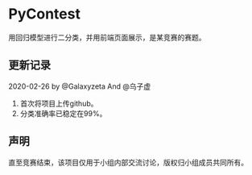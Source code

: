 # PyContest
用回归模型进行二分类，并用前端页面展示，是某竞赛的赛题。
## 更新记录
2020-02-26 by @Galaxyzeta And @乌子虚
1. 首次将项目上传github。
2. 分类准确率已稳定在99%。

## 声明
直至竞赛结束，该项目仅用于小组内部交流讨论，版权归小组成员共同所有。